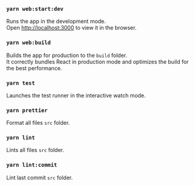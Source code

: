### `yarn web:start:dev`

Runs the app in the development mode.<br />
Open [http://localhost:3000](http://localhost:3000) to view it in the browser.

### `yarn web:build`

Builds the app for production to the `build` folder.<br />
It correctly bundles React in production mode and optimizes the build for the best performance.

### `yarn test`

Launches the test runner in the interactive watch mode.<br />

### `yarn prettier`

Format all files `src` folder.<br />

### `yarn lint`

Lints all files `src` folder.<br />

### `yarn lint:commit`

Lint last commit `src` folder.<br />
